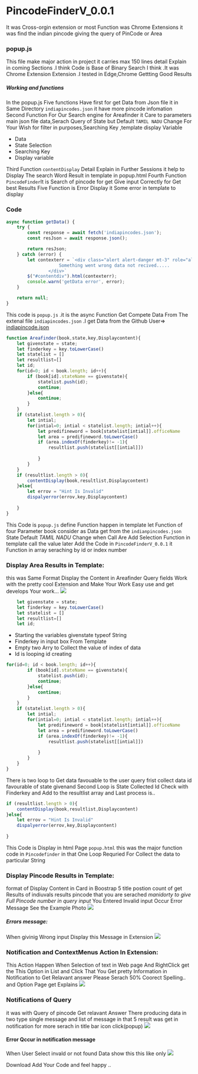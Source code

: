 # PincodeFinderV_0.0.1
It was Cross-orgin extension or most Function was Chrome Extensions it was find the indian pincode giving the query of PinCode or Area


### popup.js
This file make major action in project it carries max 150 lines detail Explain in coming Sections .I think Code is Base of Binary Search I think .It was Chrome Extension  Extension .I tested in Edge,Chrome  Gettting Good Results 
##### Working and functions
In the popup.js Five functions Have first for get Data from Json file it in Same Directory `indiapincodes.json` it have more pincode infomation 
Second Function For Our Search engine for Areafinder it Care to parameters main json file data,Serach Query of State but Default `TAMIL NADU` Change For Your Wish for filter in purposes,Searching Key ,template display Variable

- Data
- State Selection
- Searching Key
- Display variable

Third Function `contentDisplay` Detail Explain in Further Sessions it help to Display The search Word Result in template in popup.html
Fourth Function `PincodeFinder`It is Search of pincode for get Give input Correctly for Get best Results
Five Function is Error Display it Some error in template to display

### Code
```javascript
async function getData() {
    try {
        const response = await fetch('indiapincodes.json');
        const resJson = await response.json();

        return resJson;
    } catch (error) {
    	let contexterr = `<div class="alert alert-danger mt-3" role="alert">
  			        Something went wrong data not recived.....
			    </div>`
		$("#contentdiv").html(contexterr);
        console.warn('getData error', error);
    }

    return null;
}
```
This code is `popup.js` .it is the async Function Get Compete Data From The extenal file `indiapincodes.json` .I get Data from the Github User=> [indiapincode.json](https://github.com/mithunsasidharan/India-Pincode-Lookup/blob/master/pincodes.json) 



```javascript
function Areafinder(book,state,key,Displaycontent){
	let givenstate = state;
	let finderkey = key.toLowerCase()
	let statelist = []
	let resultlist=[]
	let id;
	for(id=0; id < book.length; id++){
		if (book[id].stateName == givenstate){
			statelist.push(id);
			continue;
		}else{
			continue;
		}
	}
	if (statelist.length > 0){
		let intial;
		for(intial=0; intial < statelist.length; intial++){
			let predifineword = book[statelist[intial]].officeName
			let area = predifineword.toLowerCase()
			if (area.indexOf(finderkey)!= -1){
				resultlist.push(statelist[[intial]])
				
			}
		}
	}
	if (resultlist.length > 0){
		contentDisplay(book,resultlist,Displaycontent)
	}else{
		let errov = "Hint Is Invalid"
		dispalyerror(errov,key,Displaycontent)
		
	}
}
```
This Code is `popup.js` define Function happen in template let Function of four Parameter book consider as Data get from the `indianpincodes.json` State Default *TAMIL NADU* Change when Call Are Add Selection Function in template call the value later Add the Code in `PincodeFinderV_0.0.1` it Function in array seraching by id or index number
### Display Area Results in Template:
this was Same Format Display the Content in Areafinder Query fields Work with the pretty cool Extension  and Make Your Work Easy use and get develops Your work...
![](https://snipboard.io/1NKwPV.jpg)
```javascript
    let givenstate = state;
	let finderkey = key.toLowerCase()
	let statelist = []
	let resultlist=[]
	let id; 

```
- Starting the variables givenstate typeof String 
- Finderkey in input box From Template
- Empty two Arry to Collect the value of index of data
- Id is looping id creating
```javascript
for(id=0; id < book.length; id++){
		if (book[id].stateName == givenstate){
			statelist.push(id);
			continue;
		}else{
			continue;
		}
	}
	if (statelist.length > 0){
		let intial;
		for(intial=0; intial < statelist.length; intial++){
			let predifineword = book[statelist[intial]].officeName
			let area = predifineword.toLowerCase()
			if (area.indexOf(finderkey)!= -1){
				resultlist.push(statelist[[intial]])
				
			}
		}
	}
}
``` 
There is two loop to Get  data favouable to the user query frist collect data id favourable of state givenand Second Loop is State Collected Id Check with Finderkey and Add to the resultlist array and Last process is..
```javascript
if (resultlist.length > 0){
    contentDisplay(book,resultlist,Displaycontent)
}else{
    let errov = "Hint Is Invalid"
    dispalyerror(errov,key,Displaycontent)
    
}
```
This Code is Display in html Page `popup.html` this was the major function code in `Pincodefinder` in that One Loop Requried For Collect the data to particular String
### Display Pincode Results in Template:
format of Display Content in Card in Boostrap 5 title postion count of get Results of indiuvals results pincode that you are serached *manidorty to give Full Pincode number in query input* You Entered Invalid input Occur Error Message See the Example Photo 
![](https://snipboard.io/vN1gAQ.jpg)
##### Errors message:
When givinig Wrong input Display this Message in Extension 
![](https://snipboard.io/yhODfM.jpg)
### Notification and ContextMenus Action In Extension:
This Action Happen When Selection of text in Web page And RightClick get the This Option in List and Click That You Get pretty Information in Notification to Get Relavant answer Please Serach 50% Coorect Spelling.. and Option Page get Explains
![](https://snipboard.io/e78yJA.jpg)
### Notifications of Query
it was with Query of pincode Get relavant Answer There producing data in two type single message and list of message in that 5 result was get in notification for more serach in title bar icon click(popup)
![](https://snipboard.io/qAu46e.jpg)
#### Error Qccur in notification message
When User Select invald or not found Data show this this like only
![](https://snipboard.io/XoRE7V.jpg)


Download Add Your Code and feel happy ..



